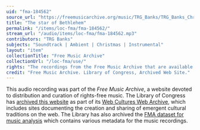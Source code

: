 ```yaml
---
uid: "fma-184562"
source_url: "https://freemusicarchive.org/music/TRG_Banks/TRG_Banks_Christmas_Album/The_star_of_Bethlehem"
title: "The star of Bethlehem"
permalink: "/items/loc-fma/fma-184562/"
stream_url: "/audio/items/loc-fma/fma-184562.mp3"
contributors: "TRG Banks"
subjects: "Soundtrack | Ambient | Christmas | Instrumental"
layout: "item"
collectionTitle: "Free Music Archive"
collectionUrl: "/loc-fma/use/"
rights: "The recordings from the Free Music Archive that are available on Citizen DJ have a CC0 1.0 Universal License (Public Domain Dedication) which means you can copy, modify, distribute and perform the work, even for commercial purposes, all without asking permission."
credit: "Free Music Archive. Library of Congress, Archived Web Site."
---
```


This audio recording was part of the _Free Music Archive_, a website devoted to distribution and curation of rights-free music. The Library of Congress has [archived this website](https://www.loc.gov/item/lcwaN0026492/) as part of its [Web Cultures Web Archive](https://www.loc.gov/collections/web-cultures-web-archive/about-this-collection/), which includes sites documenting the creation and sharing of emergent cultural traditions on the web. The Library has also archived the [FMA dataset for music analysis](https://catalog.loc.gov/vwebv/search?searchCode=LCCN&searchArg=2018655052&searchType=1&permalink=y) which contains various metadata for the music recordings.